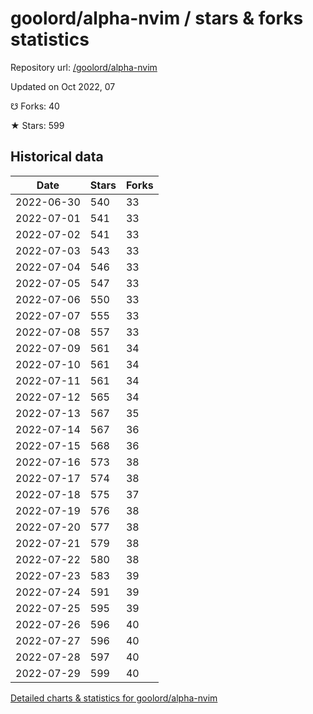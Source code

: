 # goolord/alpha-nvim / stars & forks statistics

Repository url: [/goolord/alpha-nvim](https://github.com/goolord/alpha-nvim)

Updated on Oct 2022, 07

☋ Forks: 40

★ Stars: 599

## Historical data
| Date | Stars | Forks |
|------|-------|-------|
| 2022-06-30 | 540 | 33 | 
| 2022-07-01 | 541 | 33 | 
| 2022-07-02 | 541 | 33 | 
| 2022-07-03 | 543 | 33 | 
| 2022-07-04 | 546 | 33 | 
| 2022-07-05 | 547 | 33 | 
| 2022-07-06 | 550 | 33 | 
| 2022-07-07 | 555 | 33 | 
| 2022-07-08 | 557 | 33 | 
| 2022-07-09 | 561 | 34 | 
| 2022-07-10 | 561 | 34 | 
| 2022-07-11 | 561 | 34 | 
| 2022-07-12 | 565 | 34 | 
| 2022-07-13 | 567 | 35 | 
| 2022-07-14 | 567 | 36 | 
| 2022-07-15 | 568 | 36 | 
| 2022-07-16 | 573 | 38 | 
| 2022-07-17 | 574 | 38 | 
| 2022-07-18 | 575 | 37 | 
| 2022-07-19 | 576 | 38 | 
| 2022-07-20 | 577 | 38 | 
| 2022-07-21 | 579 | 38 | 
| 2022-07-22 | 580 | 38 | 
| 2022-07-23 | 583 | 39 | 
| 2022-07-24 | 591 | 39 | 
| 2022-07-25 | 595 | 39 | 
| 2022-07-26 | 596 | 40 | 
| 2022-07-27 | 596 | 40 | 
| 2022-07-28 | 597 | 40 | 
| 2022-07-29 | 599 | 40 | 


[Detailed charts & statistics for goolord/alpha-nvim](https://reviewgithub.com/rep/goolord/alpha-nvim)
